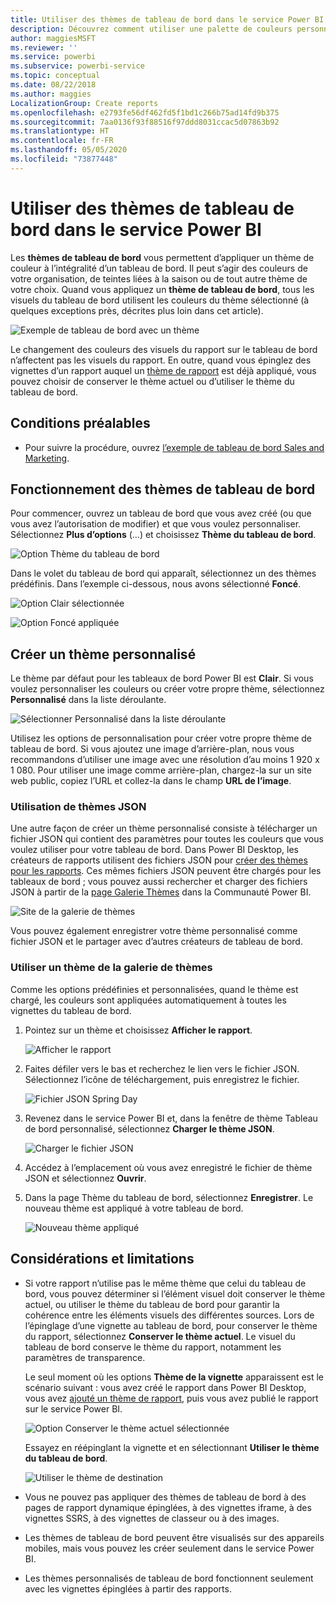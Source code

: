 ```yaml
---
title: Utiliser des thèmes de tableau de bord dans le service Power BI
description: Découvrez comment utiliser une palette de couleurs personnalisée et comment l’appliquer à tout un tableau de bord dans le service Power BI
author: maggiesMSFT
ms.reviewer: ''
ms.service: powerbi
ms.subservice: powerbi-service
ms.topic: conceptual
ms.date: 08/22/2018
ms.author: maggies
LocalizationGroup: Create reports
ms.openlocfilehash: e2793fe56df462fd5f1bd1c266b75ad14fd9b375
ms.sourcegitcommit: 7aa0136f93f88516f97ddd8031ccac5d07863b92
ms.translationtype: HT
ms.contentlocale: fr-FR
ms.lasthandoff: 05/05/2020
ms.locfileid: "73877448"
---
```

# <a name="use-dashboard-themes-in-power-bi-service"></a>Utiliser des thèmes de tableau de bord dans le service Power BI
Les **thèmes de tableau de bord** vous permettent d’appliquer un thème de couleur à l’intégralité d’un tableau de bord. Il peut s’agir des couleurs de votre organisation, de teintes liées à la saison ou de tout autre thème de votre choix. Quand vous appliquez un **thème de tableau de bord**, tous les visuels du tableau de bord utilisent les couleurs du thème sélectionné (à quelques exceptions près, décrites plus loin dans cet article).

![Exemple de tableau de bord avec un thème](media/service-dashboard-themes/power-bi-full-dashboard-theme.png)

Le changement des couleurs des visuels du rapport sur le tableau de bord n’affectent pas les visuels du rapport. En outre, quand vous épinglez des vignettes d’un rapport auquel un [thème de rapport](desktop-report-themes.md) est déjà appliqué, vous pouvez choisir de conserver le thème actuel ou d’utiliser le thème du tableau de bord.


## <a name="prerequisites"></a>Conditions préalables
* Pour suivre la procédure, ouvrez [l’exemple de tableau de bord Sales and Marketing](sample-datasets.md).


## <a name="how-dashboard-themes-work"></a>Fonctionnement des thèmes de tableau de bord
Pour commencer, ouvrez un tableau de bord que vous avez créé (ou que vous avez l’autorisation de modifier) et que vous voulez personnaliser. Sélectionnez **Plus d’options** (...) et choisissez **Thème du tableau de bord**. 

![Option Thème du tableau de bord](media/service-dashboard-themes/power-bi-dashboard-theme.png)

Dans le volet du tableau de bord qui apparaît, sélectionnez un des thèmes prédéfinis.  Dans l’exemple ci-dessous, nous avons sélectionné **Foncé**.

![Option Clair sélectionnée](media/service-dashboard-themes/power-bi-theme-menu.png)

![Option Foncé appliquée](media/service-dashboard-themes/power-bi-theme-dark.png)

## <a name="create-a-custom-theme"></a>Créer un thème personnalisé

Le thème par défaut pour les tableaux de bord Power BI est **Clair**. Si vous voulez personnaliser les couleurs ou créer votre propre thème, sélectionnez **Personnalisé** dans la liste déroulante. 

![Sélectionner Personnalisé dans la liste déroulante](media/service-dashboard-themes/power-bi-theme-custom.png)

Utilisez les options de personnalisation pour créer votre propre thème de tableau de bord. Si vous ajoutez une image d’arrière-plan, nous vous recommandons d’utiliser une image avec une résolution d’au moins 1 920 x 1 080. Pour utiliser une image comme arrière-plan, chargez-la sur un site web public, copiez l’URL et collez-la dans le champ **URL de l’image**. 

### <a name="using-json-themes"></a>Utilisation de thèmes JSON
Une autre façon de créer un thème personnalisé consiste à télécharger un fichier JSON qui contient des paramètres pour toutes les couleurs que vous voulez utiliser pour votre tableau de bord. Dans Power BI Desktop, les créateurs de rapports utilisent des fichiers JSON pour [créer des thèmes pour les rapports](desktop-report-themes.md). Ces mêmes fichiers JSON peuvent être chargés pour les tableaux de bord ; vous pouvez aussi rechercher et charger des fichiers JSON à partir de la [page Galerie Thèmes](https://community.powerbi.com/t5/Themes-Gallery/bd-p/ThemesGallery) dans la Communauté Power BI. 

![Site de la galerie de thèmes](media/service-dashboard-themes/power-bi-theme-gallery.png)

Vous pouvez également enregistrer votre thème personnalisé comme fichier JSON et le partager avec d’autres créateurs de tableau de bord. 

### <a name="use-a-theme-from-the-theme-gallery"></a>Utiliser un thème de la galerie de thèmes

Comme les options prédéfinies et personnalisées, quand le thème est chargé, les couleurs sont appliquées automatiquement à toutes les vignettes du tableau de bord. 

1. Pointez sur un thème et choisissez **Afficher le rapport**.

    ![Afficher le rapport](media/service-dashboard-themes/power-bi-choose-theme.png)

2. Faites défiler vers le bas et recherchez le lien vers le fichier JSON.  Sélectionnez l’icône de téléchargement, puis enregistrez le fichier.

    ![Fichier JSON Spring Day](media/service-dashboard-themes/power-bi-theme-json.png)

3. Revenez dans le service Power BI et, dans la fenêtre de thème Tableau de bord personnalisé, sélectionnez **Charger le thème JSON**.

    ![Charger le fichier JSON](media/service-dashboard-themes/power-bi-upload-theme.png)

4. Accédez à l’emplacement où vous avez enregistré le fichier de thème JSON et sélectionnez **Ouvrir**.

5. Dans la page Thème du tableau de bord, sélectionnez **Enregistrer**. Le nouveau thème est appliqué à votre tableau de bord.

    ![Nouveau thème appliqué](media/service-dashboard-themes/power-bi-json.png)

## <a name="considerations-and-limitations"></a>Considérations et limitations

* Si votre rapport n’utilise pas le même thème que celui du tableau de bord, vous pouvez déterminer si l’élément visuel doit conserver le thème actuel, ou utiliser le thème du tableau de bord pour garantir la cohérence entre les éléments visuels des différentes sources. Lors de l’épinglage d’une vignette au tableau de bord, pour conserver le thème du rapport, sélectionnez **Conserver le thème actuel**. Le visuel du tableau de bord conserve le thème du rapport, notamment les paramètres de transparence. 

    Le seul moment où les options **Thème de la vignette** apparaissent est le scénario suivant : vous avez créé le rapport dans Power BI Desktop, vous avez [ajouté un thème de rapport](desktop-report-themes.md), puis vous avez publié le rapport sur le service Power BI. 

    ![Option Conserver le thème actuel sélectionnée](media/service-dashboard-themes/power-bi-keep-current.png)

    Essayez en réépinglant la vignette et en sélectionnant **Utiliser le thème du tableau de bord**.

    ![Utiliser le thème de destination](media/service-dashboard-themes/power-bi-use-destination.png)

* Vous ne pouvez pas appliquer des thèmes de tableau de bord à des pages de rapport dynamique épinglées, à des vignettes iframe, à des vignettes SSRS, à des vignettes de classeur ou à des images.
* Les thèmes de tableau de bord peuvent être visualisés sur des appareils mobiles, mais vous pouvez les créer seulement dans le service Power BI. 
* Les thèmes personnalisés de tableau de bord fonctionnent seulement avec les vignettes épinglées à partir des rapports. 

